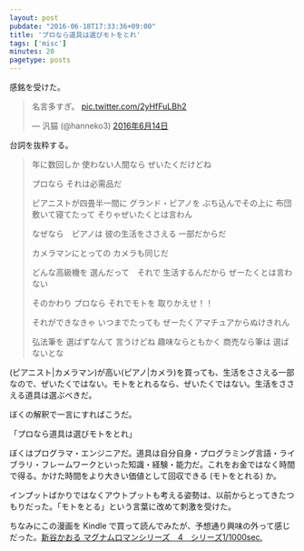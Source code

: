```yaml
---
layout: post
pubdate: "2016-06-18T17:33:36+09:00"
title: 'プロなら道具は選びモトをとれ'
tags: ['misc']
minutes: 20
pagetype: posts
---
```

感銘を受けた。

<blockquote class="twitter-tweet" data-lang="ja"><p lang="ja" dir="ltr">名言多すぎ。 <a href="https://t.co/2yHfFuLBh2">pic.twitter.com/2yHfFuLBh2</a></p>&mdash; 汎猫 (@hanneko3) <a href="https://twitter.com/hanneko3/status/742683727554170881">2016年6月14日</a></blockquote>
<script async src="//platform.twitter.com/widgets.js" charset="utf-8"></script>

台詞を抜粋する。

> 年に数回しか
> 使わない人間なら
> ぜいたくだけどね
>
> プロなら
> それは必需品だ
>
> ピアニストが四畳半一間に
> グランド・ピアノを
> ぶち込んでその上に
> 布団敷いて寝てたって
> そりゃぜいたくとは言わん
>
> なぜなら　ピアノは
> 彼の生活をささえる
> 一部だからだ
>
> カメラマンにとっての
> カメラも同じだ
>
> どんな高級機を
> 選んだって　それで
> 生活するんだから
> ぜーたくとは言わない
>
> そのかわり
> プロなら
> それでモトを
> 取りかえせ！！
>
> それができなきゃ
> いつまでたっても
> ぜーたくアマチュアからぬけきれん
>
> 弘法筆を
> 選ばずなんて
> 言うけどね
> 趣味ならともかく
> 商売なら筆は
> 選ばないとな

(ピアニスト|カメラマン)が高い(ピアノ|カメラ)を買っても、生活をささえる一部なので、ぜいたくではない。モトをとれるなら、ぜいたくではない。生活をささえる道具は選ぶべきだ。

ぼくの解釈で一言にすればこうだ。

「プロなら道具は選びモトをとれ」

ぼくはプログラマ・エンジニアだ。道具は自分自身・プログラミング言語・ライブラリ・フレームワークといった知識・経験・能力だ。これをお金ではなく時間で得る。かけた時間をより大きい価値として回収できる (モトをとれる) か。

インプットばかりではなくアウトプットも考える姿勢は、以前からとってきたつもりだった。「モトをとる」という言葉に改めて刺激を受けた。

ちなみにこの漫画を Kindle で買って読んでみたが、予想通り興味の外って感じだった。[新谷かおる マグナムロマンシリーズ　4　シリーズ1/1000sec.](https://www.amazon.co.jp/dp/B00JB3F9DU)
